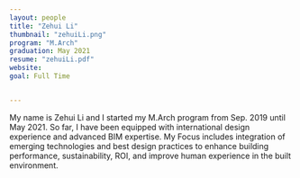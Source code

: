 ```yaml
---
layout: people
title: "Zehui Li"
thumbnail: "zehuiLi.png"
program: "M.Arch"
graduation: May 2021
resume: "zehuiLi.pdf"
website: 
goal: Full Time


---
```


My name is Zehui Li and I started my M.Arch program from Sep. 2019 until May 2021. So far, I have been equipped with international design experience and advanced BIM expertise. My Focus includes integration of emerging technologies and best design practices to enhance building performance, sustainability, ROI, and improve human experience in the built environment.
